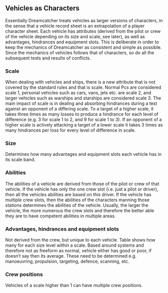 ## Vehicles as Characters
Essentially Dreamcatcher treats vehicles as larger versions of characters, in the sense that a vehicle record sheet is an extrapolation of a player character sheet. Each vehicle has attributes (derived from the pilot or crew of the vehicle depending on its size and scale, see later), as well as advantages, hindrances and equipment slots.
This is deliberate in order to keep the mechanics of Dreamcatcher as consistent and simple as possible. Since the mechanics of vehicles follows that of characters, so do all the subsequent tests and results of conflicts.
### Scale
When dealing with vehicles and ships, there is a new attribute that is not covered by the standard rules and that is scale. Normal Pcs are considered scale 1, personal vehicles such as cars, vans, jets etc. are scale 2, and larger vehicles such as warships and starships are considered scale 3. The main impact of scale is in dealing and absorbing hindrances during a test against an opponent of a differing scale.
To a target of a higher scale, it takes three times as many losses to produce a hindrance for each level of difference (e.g. 3 for scale 1 to 2, and 9 for scale 1 to 3).  If an opponent of a higher scale is actively attacking a target of a lower scale it takes 3 times as many hindrances per loss for every level of difference in scale.
### Size
Determines how many advantages and equipment slots each vehicle has in its scale band.
### Abilities
The abilities of a vehicle are derived from those of the pilot or crew of that vehicle. If the vehicle has only the one crew slot (i.e. just a pilot or driver), then all the vehicles abilities are based on this driver. If the vehicle has multiple crew slots, then the abilities of the characters manning those stations determines the abilities of the vehicle. Usually, the larger the vehicle, the more numerous the crew slots and therefore the better able they are to have competent abilities in multiple areas.
### Advantages, hindrances and equipment slots
Not derived from the crew, but unique to each vehicle. Table shows how many for each size level within a scale.
Based around systems and therefore not as freeform as normal, vehicle either has good or poor, if doesn’t say then its average. These need to be determined e.g. manoeuvring, propulsion, targeting, defence, scanning, etc.
### Crew positions
Vehicles of a scale higher than 1 can have multiple crew positions.
